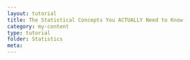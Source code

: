 ```yaml
---
layout: tutorial
title: The Statistical Concepts You ACTUALLY Need to Know
category: my-content
type: tutorial
folder: Statistics
meta:
---
```

